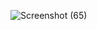 


![Screenshot (65)](https://user-images.githubusercontent.com/74098456/98440178-4fcc8780-214b-11eb-8519-8734714f69b1.png)
